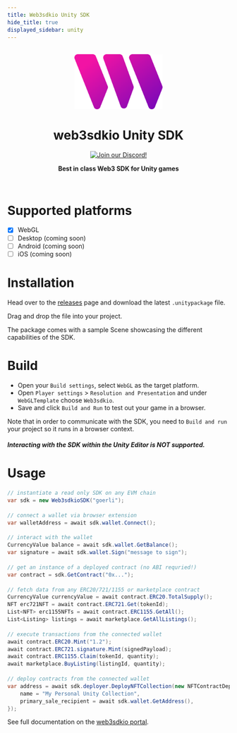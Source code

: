```yaml
---
title: Web3sdkio Unity SDK
hide_title: true
displayed_sidebar: unity
---
```


<p align="center">
<br />
<a href="https://web3sdk.io"><img src="https://github.com/web3sdkio/web3/blob/main/packages/sdk/logo.svg?raw=true" width="200" alt=""/></a>
<br />
</p>
<h1 align="center">web3sdkio Unity SDK</h1>
<p align="center">
<a href="https://discord.gg/web3sdkio"><img alt="Join our Discord!" src="https://img.shields.io/discord/834227967404146718.svg?color=7289da&label=discord&logo=discord&style=flat"/></a>

</p>
<p align="center"><strong>Best in class Web3 SDK for Unity games</strong></p>
<br />

# Supported platforms

- [x] WebGL
- [ ] Desktop (coming soon)
- [ ] Android (coming soon)
- [ ] iOS (coming soon)

# Installation

Head over to the [releases](https://github.com/web3sdkio/unity-sdk/releases) page and download the latest `.unitypackage` file.

Drag and drop the file into your project.

The package comes with a sample Scene showcasing the different capabilities of the SDK.

# Build

- Open your `Build settings`, select `WebGL` as the target platform.
- Open `Player settings` > `Resolution and Presentation` and under `WebGLTemplate` choose `Web3sdkio`.
- Save and click `Build and Run` to test out your game in a browser.

Note that in order to communicate with the SDK, you need to `Build and run` your project so it runs in a browser context.

#### _**Interacting with the SDK within the Unity Editor is NOT supported.**_

# Usage

```csharp
// instantiate a read only SDK on any EVM chain
var sdk = new Web3sdkioSDK("goerli");

// connect a wallet via browser extension
var walletAddress = await sdk.wallet.Connect();

// interact with the wallet
CurrencyValue balance = await sdk.wallet.GetBalance();
var signature = await sdk.wallet.Sign("message to sign");

// get an instance of a deployed contract (no ABI requried!)
var contract = sdk.GetContract("0x...");

// fetch data from any ERC20/721/1155 or marketplace contract
CurrencyValue currencyValue = await contract.ERC20.TotalSupply();
NFT erc721NFT = await contract.ERC721.Get(tokenId);
List<NFT> erc1155NFTs = await contract.ERC1155.GetAll();
List<Listing> listings = await marketplace.GetAllListings();

// execute transactions from the connected wallet
await contract.ERC20.Mint("1.2");
await contract.ERC721.signature.Mint(signedPayload);
await contract.ERC1155.Claim(tokenId, quantity);
await marketplace.BuyListing(listingId, quantity);

// deploy contracts from the connected wallet
var address = await sdk.deployer.DeployNFTCollection(new NFTContractDeployMetadata {
    name = "My Personal Unity Collection",
    primary_sale_recipient = await sdk.wallet.GetAddress(),
});
```

See full documentation on the [web3sdkio portal](https://portal.web3sdk.io).
